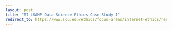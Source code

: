 ```yaml
---
layout: post
title: "MI-LSAMP Data Science Ethics Case Study 1"
redirect_to: https://www.scu.edu/ethics/focus-areas/internet-ethics/resources/diverse-faces-diverse-lenses/
---
```

